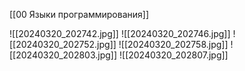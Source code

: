[[00 Языки программирования]]

![[20240320_202742.jpg]]
![[20240320_202746.jpg]]
![[20240320_202752.jpg]]
![[20240320_202758.jpg]]
![[20240320_202803.jpg]]
![[20240320_202807.jpg]]